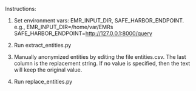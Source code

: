 Instructions:
1. Set environment vars: EMR_INPUT_DIR, SAFE_HARBOR_ENDPOINT. e.g., 
   EMR_INPUT_DIR=/home/var/EMRs
   SAFE_HARBOR_ENDPOINT=http://127.0.0.1:8000/query

2. Run extract_entities.py
3. Manually anonymized entities by editing the file entities.csv.
   The last column is the replacement string. If no value is specified, then the text will keep the original value. 
4. Run replace_entities.py
